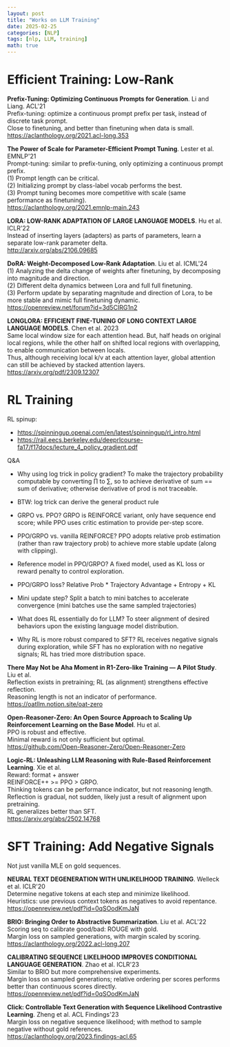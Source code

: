 ```yaml
---
layout: post
title: "Works on LLM Training"
date: 2025-02-25
categories: [NLP]
tags: [nlp, LLM, training]
math: true
---
```


# Efficient Training: Low-Rank

**Prefix-Tuning: Optimizing Continuous Prompts for Generation**. Li and Liang. ACL'21\
Prefix-tuning: optimize a continuous prompt prefix per task, instead of discrete task prompt.\
Close to finetuning, and better than finetuning when data is small.\
<https://aclanthology.org/2021.acl-long.353>

**The Power of Scale for Parameter-Efficient Prompt Tuning**. Lester et al. EMNLP'21\
Prompt-tuning: similar to prefix-tuning, only optimizing a continuous prompt prefix.\
(1) Prompt length can be critical.\
(2) Initializing prompt by class-label vocab performs the best.\
(3) Prompt tuning becomes more competitive with scale (same performance as finetuning).\
<https://aclanthology.org/2021.emnlp-main.243>

**LORA: LOW-RANK ADAPTATION OF LARGE LANGUAGE MODELS**. Hu et al. ICLR'22\
Instead of inserting layers (adapters) as parts of parameters, learn a separate low-rank parameter delta.\
<http://arxiv.org/abs/2106.09685>

**DoRA: Weight-Decomposed Low-Rank Adaptation**. Liu et al. ICML'24\
(1) Analyzing the delta change of weights after finetuning, by decomposing into magnitude and direction.\
(2) Different delta dynamics between Lora and full full finetuning.\
(3) Perform update by separating magnitude and direction of Lora, to be more stable and mimic full finetuning dynamic.\
<https://openreview.net/forum?id=3d5CIRG1n2>

**LONGLORA: EFFICIENT FINE-TUNING OF LONG CONTEXT LARGE LANGUAGE MODELS**. Chen et al. 2023\
Same local window size for each attention head. But, half heads on original local regions, while the other half on shifted local regions with overlapping, to enable communication between locals.\
Thus, although receiving local k/v at each attention layer, global attention can still be achieved by stacked attention layers.\
<https://arxiv.org/pdf/2309.12307>


# RL Training

RL spinup:
- <https://spinningup.openai.com/en/latest/spinningup/rl_intro.html>
- <https://rail.eecs.berkeley.edu/deeprlcourse-fa17/f17docs/lecture_4_policy_gradient.pdf>

Q&A
- Why using log trick in policy gradient? To make the trajectory probability computable by converting $\prod$ to $\sum$, so to achieve derivative of sum == sum of derivative; otherwise derivative of prod is not traceable.
- BTW: log trick can derive the general product rule

- GRPO vs. PPO? GRPO is REINFORCE variant, only have sequence end score; while PPO uses critic estimation to provide per-step score.
- PPO/GRPO vs. vanilla REINFORCE? PPO adopts relative prob estimation (rather than raw trajectory prob) to achieve more stable update (along with clipping).
- Reference model in PPO/GRPO? A fixed model, used as KL loss or reward penalty to control exploration.
- PPO/GRPO loss? Relative Prob * Trajectory Advantage + Entropy + KL
- Mini update step? Split a batch to mini batches to accelerate convergence (mini batches use the same sampled trajectories)

- What does RL essentially do for LLM? To steer alignment of desired behaviors upon the existing language model distribution.
- Why RL is more robust compared to SFT? RL receives negative signals during exploration, while SFT has no exploration with no negative signals; RL has tried more distribution space.


**There May Not be Aha Moment in R1-Zero-like Training — A Pilot Study**. Liu et al.\
Reflection exists in pretraining; RL (as alignment) strengthens effective reflection.\
Reasoning length is not an indicator of performance.\
<https://oatllm.notion.site/oat-zero>

**Open-Reasoner-Zero: An Open Source Approach to Scaling Up Reinforcement Learning on the Base Model**. Hu et al.\
PPO is robust and effective.\
Minimal reward is not only sufficient but optimal.\
<https://github.com/Open-Reasoner-Zero/Open-Reasoner-Zero>

**Logic-RL: Unleashing LLM Reasoning with Rule-Based Reinforcement Learning**. Xie et al.\
Reward: format + answer\
REINFORCE++ >= PPO > GRPO.\
Thinking tokens can be performance indicator, but not reasoning length.\
Reflection is gradual, not sudden, likely just a result of alignment upon pretraining.\
RL generalizes better than SFT.\
<https://arxiv.org/abs/2502.14768>


# SFT Training: Add Negative Signals

Not just vanilla MLE on gold sequences.

**NEURAL TEXT DEGENERATION WITH UNLIKELIHOOD TRAINING**. Welleck et al. ICLR'20\
Determine negative tokens at each step and minimize likelihood.\
Heuristics: use previous context tokens as negatives to avoid repentance.\
<https://openreview.net/pdf?id=0qSOodKmJaN>

**BRIO: Bringing Order to Abstractive Summarization**. Liu et al. ACL'22\
Scoring seq to calibrate good/bad: ROUGE with gold.\
Margin loss on sampled generations, with margin scaled by scoring.\
<https://aclanthology.org/2022.acl-long.207>

**CALIBRATING SEQUENCE LIKELIHOOD IMPROVES CONDITIONAL LANGUAGE GENERATION**. Zhao et al. ICLR'23\
Similar to BRIO but more comprehensive experiments.\
Margin loss on sampled generations; relative ordering per scores performs better than continuous scores directly.\
<https://openreview.net/pdf?id=0qSOodKmJaN>

**Click: Controllable Text Generation with Sequence Likelihood Contrastive Learning**. Zheng et al. ACL Findings'23\
Margin loss on negative sequence likelihood; with method to sample negative without gold references.\
<https://aclanthology.org/2023.findings-acl.65>
